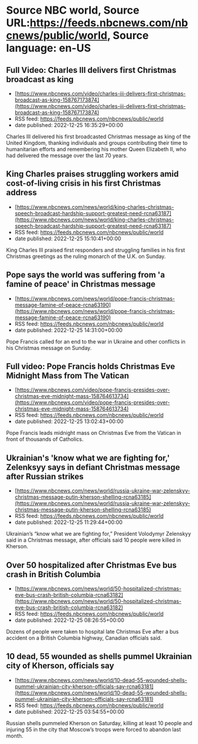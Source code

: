 # Source NBC world, Source URL:https://feeds.nbcnews.com/nbcnews/public/world, Source language: en-US

## Full Video: Charles III delivers first Christmas broadcast as king
 - [https://www.nbcnews.com/video/charles-iii-delivers-first-christmas-broadcast-as-king-158767173874](https://www.nbcnews.com/video/charles-iii-delivers-first-christmas-broadcast-as-king-158767173874)
 - RSS feed: https://feeds.nbcnews.com/nbcnews/public/world
 - date published: 2022-12-25 16:35:29+00:00

Charles III delivered his first broadcasted Christmas message as king of the United Kingdom, thanking individuals and groups contributing their time to humanitarian efforts and remembering his mother Queen Elizabeth II, who had delivered the message over the last 70 years.

## King Charles praises struggling workers amid cost-of-living crisis in his first Christmas address
 - [https://www.nbcnews.com/news/world/king-charles-christmas-speech-broadcast-hardship-support-greatest-need-rcna63187](https://www.nbcnews.com/news/world/king-charles-christmas-speech-broadcast-hardship-support-greatest-need-rcna63187)
 - RSS feed: https://feeds.nbcnews.com/nbcnews/public/world
 - date published: 2022-12-25 15:10:41+00:00

King Charles III praised first responders and struggling families in his first Christmas greetings as the ruling monarch of the U.K. on Sunday.

## Pope says the world was suffering from 'a famine of peace' in Christmas message
 - [https://www.nbcnews.com/news/world/pope-francis-christmas-message-famine-of-peace-rcna63190](https://www.nbcnews.com/news/world/pope-francis-christmas-message-famine-of-peace-rcna63190)
 - RSS feed: https://feeds.nbcnews.com/nbcnews/public/world
 - date published: 2022-12-25 14:31:00+00:00

Pope Francis called for an end to the war in Ukraine and other conflicts in his Christmas message on Sunday.

## Full video: Pope Francis holds Christmas Eve Midnight Mass from The Vatican
 - [https://www.nbcnews.com/video/pope-francis-presides-over-christmas-eve-midnight-mass-158764613734](https://www.nbcnews.com/video/pope-francis-presides-over-christmas-eve-midnight-mass-158764613734)
 - RSS feed: https://feeds.nbcnews.com/nbcnews/public/world
 - date published: 2022-12-25 13:02:43+00:00

Pope Francis leads midnight mass on Christmas Eve from the Vatican in front of thousands of Catholics.

## Ukrainian's 'know what we are fighting for,' Zelenksyy says in defiant Christmas message after Russian strikes
 - [https://www.nbcnews.com/news/world/russia-ukraine-war-zelenskyy-christmas-message-putin-kherson-shelling-rcna63185](https://www.nbcnews.com/news/world/russia-ukraine-war-zelenskyy-christmas-message-putin-kherson-shelling-rcna63185)
 - RSS feed: https://feeds.nbcnews.com/nbcnews/public/world
 - date published: 2022-12-25 11:29:44+00:00

Ukrainian’s “know what we are fighting for,” President Volodymyr Zelenskyy said in a Christmas message, after officials said 10 people were killed in Kherson.

## Over 50 hospitalized after Christmas Eve bus crash in British Columbia
 - [https://www.nbcnews.com/news/world/50-hospitalized-christmas-eve-bus-crash-british-columbia-rcna63182](https://www.nbcnews.com/news/world/50-hospitalized-christmas-eve-bus-crash-british-columbia-rcna63182)
 - RSS feed: https://feeds.nbcnews.com/nbcnews/public/world
 - date published: 2022-12-25 08:26:55+00:00

Dozens of people were taken to hospital late Christmas Eve after a bus accident on a British Columbia highway, Canadian officials said.

## 10 dead, 55 wounded as shells pummel Ukrainian city of Kherson, officials say
 - [https://www.nbcnews.com/news/world/10-dead-55-wounded-shells-pummel-ukrainian-city-kherson-officials-say-rcna63181](https://www.nbcnews.com/news/world/10-dead-55-wounded-shells-pummel-ukrainian-city-kherson-officials-say-rcna63181)
 - RSS feed: https://feeds.nbcnews.com/nbcnews/public/world
 - date published: 2022-12-25 03:54:55+00:00

Russian shells pummeled Kherson on Saturday, killing at least 10 people and injuring 55 in the city that Moscow’s troops were forced to abandon last month.
